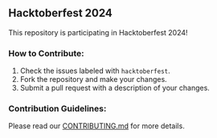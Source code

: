 ## Hacktoberfest 2024

This repository is participating in Hacktoberfest 2024! 

### How to Contribute:
1. Check the issues labeled with `hacktoberfest`.
2. Fork the repository and make your changes.
3. Submit a pull request with a description of your changes.

### Contribution Guidelines:
Please read our [CONTRIBUTING.md](CONTRIBUTING.md) for more details.

